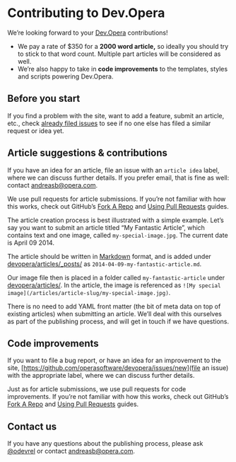 # Contributing to Dev.Opera

We’re looking forward to your [Dev.Opera](http://dev.opera.com/) contributions!

- We pay a rate of $350 for a **2000 word article,** so ideally you should try to stick to that word count. Multiple part articles will be considered as well.
- We’re also happy to take in **code improvements** to the templates, styles and scripts powering Dev.Opera.

## Before you start

If you find a problem with the site, want to add a feature, submit an article, etc., check [already filed issues](https://github.com/operasoftware/devopera/issues) to see if no one else has filed a similar request or idea yet.

## Article suggestions & contributions

If you have an idea for an article, file an issue with an `article idea` label, where we can discuss further details. If you prefer email, that is fine as well: contact andreasb@opera.com.

We use pull requests for article submissions. If you’re not familiar with how this works, check out GitHub’s [Fork A Repo](https://help.github.com/articles/fork-a-repo) and [Using Pull Requests](https://help.github.com/articles/using-pull-requests) guides.

The article creation process is best illustrated with a simple example. Let’s say you want to submit an article titled “My Fantastic Article”, which contains text and one image, called `my-special-image.jpg`. The current date is April 09 2014.

The article should be written in [Markdown](http://en.wikipedia.org/wiki/Markdown) format, and is added under [devopera/articles/_posts/](https://github.com/operasoftware/devopera/tree/master/articles/_posts) as `2014-04-09-my-fantastic-article.md`.

Our image file then is placed in a folder called `my-fantastic-article` under [devopera/articles/](https://github.com/operasoftware/devopera/tree/master/articles). In the article, the image is referenced as `![My special image](/articles/article-slug/my-special-image.jpg)`.

There is no need to add YAML front matter (the bit of meta data on top of existing articles) when submitting an article. We’ll deal with this ourselves as part of the publishing process, and will get in touch if we have questions.

## Code improvements

If you want to file a bug report, or have an idea for an improvement to the site, [https://github.com/operasoftware/devopera/issues/new](file an issue) with the appropriate label, where we can discuss further details.

Just as for article submissions, we use pull requests for code improvements. If you’re not familiar with how this works, check out GitHub’s [Fork A Repo](https://help.github.com/articles/fork-a-repo) and [Using Pull Requests](https://help.github.com/articles/using-pull-requests) guides.

## Contact us

If you have any questions about the publishing process, please ask [@odevrel](https://twitter.com/odevrel) or contact andreasb@opera.com.
